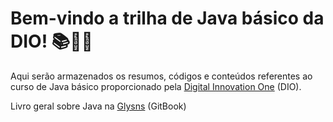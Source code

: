 ﻿# Bem-vindo a trilha de Java básico da DIO! 📚👨‍💻
Aqui serão armazenados os resumos, códigos e conteúdos referentes ao curso de Java básico proporcionado pela [Digital Innovation One](https://www.dio.me/) (DIO).

Livro geral sobre Java na [Glysns](https://glysns.gitbook.io/java-basico/) (GitBook)
